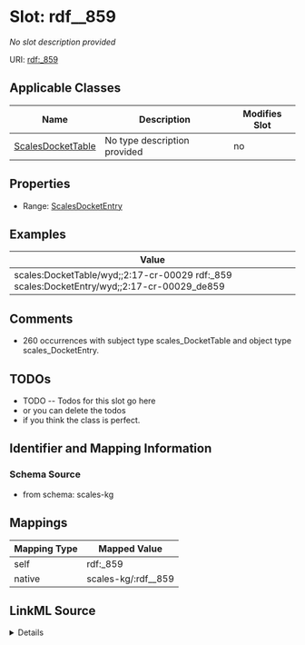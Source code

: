 

# Slot: rdf__859


_No slot description provided_





URI: [rdf:_859](http://www.w3.org/1999/02/22-rdf-syntax-ns#_859)



<!-- no inheritance hierarchy -->





## Applicable Classes

| Name | Description | Modifies Slot |
| --- | --- | --- |
| [ScalesDocketTable](../classes/ScalesDocketTable.md) | No type description provided |  no  |







## Properties

* Range: [ScalesDocketEntry](../classes/ScalesDocketEntry.md)






## Examples

| Value |
| --- |
| scales:DocketTable/wyd;;2:17-cr-00029 rdf:_859 scales:DocketEntry/wyd;;2:17-cr-00029_de859 |

## Comments

* 260 occurrences with subject type scales_DocketTable and object type scales_DocketEntry.

## TODOs

* TODO -- Todos for this slot go here
* or you can delete the todos
* if you think the class is perfect.

## Identifier and Mapping Information







### Schema Source


* from schema: scales-kg




## Mappings

| Mapping Type | Mapped Value |
| ---  | ---  |
| self | rdf:_859 |
| native | scales-kg/:rdf__859 |




## LinkML Source

<details>
```yaml
name: rdf__859
description: No slot description provided
todos:
- TODO -- Todos for this slot go here
- or you can delete the todos
- if you think the class is perfect.
comments:
- 260 occurrences with subject type scales_DocketTable and object type scales_DocketEntry.
examples:
- value: scales:DocketTable/wyd;;2:17-cr-00029 rdf:_859 scales:DocketEntry/wyd;;2:17-cr-00029_de859
from_schema: scales-kg
rank: 1000
slot_uri: rdf:_859
alias: rdf__859
domain_of:
- scales_DocketTable
range: scales_DocketEntry

```
</details>
